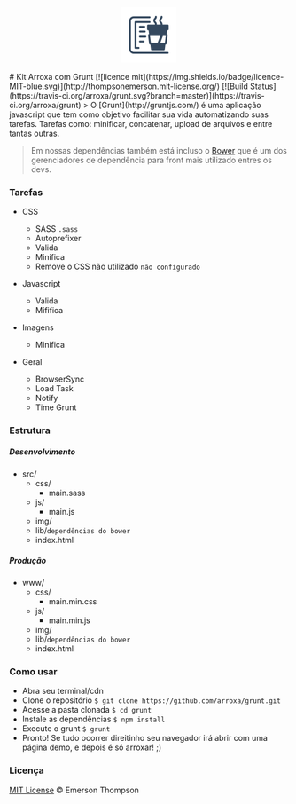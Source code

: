 <p align="center"><img width="100px" src="/src/img/icon_arroxa.png" alt="logo arroxa"></p>
# Kit Arroxa com Grunt
[![licence mit](https://img.shields.io/badge/licence-MIT-blue.svg)](http://thompsonemerson.mit-license.org/)
[![Build Status](https://travis-ci.org/arroxa/grunt.svg?branch=master)](https://travis-ci.org/arroxa/grunt)
> O [Grunt](http://gruntjs.com/) é uma aplicação javascript que tem como objetivo facilitar sua vida automatizando suas tarefas.
Tarefas como: minificar, concatenar, upload de arquivos e entre tantas outras.

> Em nossas dependências também está incluso o [Bower](http://bower.io/) que é um dos gerenciadores de dependência para front mais utilizado entres os devs.

### Tarefas
- CSS
	- SASS `.sass`
	- Autoprefixer
	- Valida
	- Minifica
	- Remove o CSS não utilizado `não configurado`

- Javascript
	- Valida
	- Mififica

- Imagens
	- Minifica

- Geral
	- BrowserSync
	- Load Task
	- Notify
	- Time Grunt


### Estrutura
##### Desenvolvimento
- src/
	- css/
		- main.sass
	- js/
		- main.js 
	- img/
	- lib/`dependências do bower`
	- index.html

##### Produção
- www/
	- css/
		- main.min.css
	- js/
		- main.min.js 
	- img/
	- lib/`dependências do bower`
	- index.html



### Como usar
- Abra seu terminal/cdn
- Clone o repositório `$ git clone https://github.com/arroxa/grunt.git`
- Acesse a pasta clonada `$ cd grunt`
- Instale as dependências `$ npm install`
- Execute o grunt `$ grunt`
- Pronto! Se tudo ocorrer direitinho seu navegador irá abrir com uma página demo, e depois é só arroxar! ;)


### Licença
[MIT License](http://thompsonemerson.mit-license.org/) © Emerson Thompson
